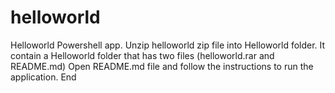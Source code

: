 # helloworld
Helloworld Powershell app.
Unzip helloworld zip file into Helloworld folder.
It contain a Helloworld folder that has two files (helloworld.rar and README.md)
Open README.md file and follow the instructions to run the application.
End
